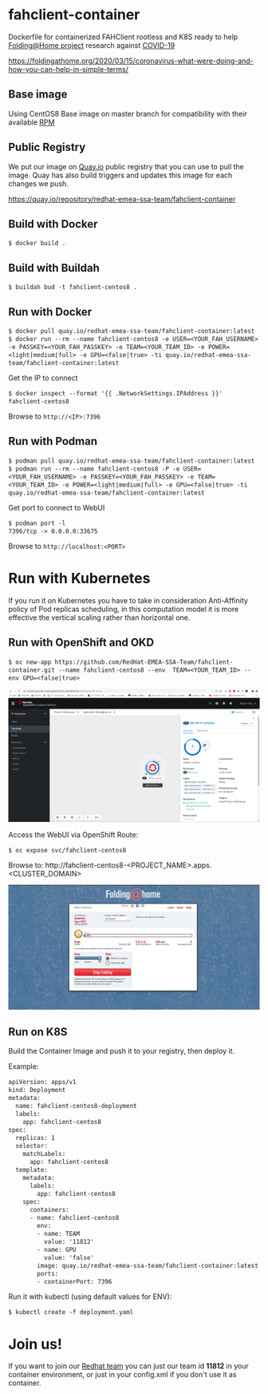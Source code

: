 # fahclient-container
Dockerfile for containerized FAHClient rootless and K8S ready to help [Folding@Home project](https://foldingathome.org/) research against [COVID-19](https://en.wikipedia.org/wiki/Coronavirus_disease_2019)

https://foldingathome.org/2020/03/15/coronavirus-what-were-doing-and-how-you-can-help-in-simple-terms/

## Base image

Using CentOS8 Base image on master branch for compatibility with their available [RPM](https://download.foldingathome.org/releases/public/release/fahclient/centos-6.7-64bit/v7.5/)

## Public Registry

We put our image on [Quay.io](https://quay.io) public registry that you can use to pull the image. Quay has also build triggers and updates this image for each changes we push.

https://quay.io/repository/redhat-emea-ssa-team/fahclient-container


## Build with Docker

```
$ docker build .
```

## Build with Buildah

```
$ buildah bud -t fahclient-centos8 .
```

## Run with Docker

```
$ docker pull quay.io/redhat-emea-ssa-team/fahclient-container:latest
$ docker run --rm --name fahclient-centos8 -e USER=<YOUR_FAH_USERNAME> -e PASSKEY=<YOUR_FAH_PASSKEY> -e TEAM=<YOUR_TEAM_ID> -e POWER=<light|medium|full> -e GPU=<false|true> -ti quay.io/redhat-emea-ssa-team/fahclient-container:latest
```
Get the IP to connect

```
$ docker inspect --format '{{ .NetworkSettings.IPAddress }}' fahclient-centos8
```

Browse to `http://<IP>:7396`

## Run with Podman

```
$ podman pull quay.io/redhat-emea-ssa-team/fahclient-container:latest
$ podman run --rm --name fahclient-centos8 -P -e USER=<YOUR_FAH_USERNAME> -e PASSKEY=<YOUR_FAH_PASSKEY> -e TEAM=<YOUR_TEAM_ID> -e POWER=<light|medium|full> -e GPU=<false|true> -ti quay.io/redhat-emea-ssa-team/fahclient-container:latest
```
Get port to connect to WebUI
```
$ podman port -l
7396/tcp -> 0.0.0.0:33675
```
Browse to `http://localhost:<PORT>`

# Run with Kubernetes

If you run it on Kubernetes you have to take in consideration Anti-Affinity policy of Pod replicas scheduling, in this computation model it is more effective the vertical scaling rather than horizontal one.

## Run with OpenShift and OKD

```
$ oc new-app https://github.com/RedHat-EMEA-SSA-Team/fahclient-container.git --name fahclient-centos8 --env  TEAM=<YOUR_TEAM_ID> --env GPU=<false|true>
```

![OCP Screenshot](/images/ocp-folding.png)

Access the WebUI via OpenShift Route:

```
$ oc expose svc/fahclient-centos8
```

Browse to: http://fahclient-centos8-<PROJECT_NAME>.apps.<CLUSTER_DOMAIN>

![OCP Route Screenshot](/images/webui-route.png)


## Run on K8S

Build the Container Image and push it to your registry, then deploy it. 

Example:

```
apiVersion: apps/v1
kind: Deployment
metadata:
  name: fahclient-centos8-deployment
  labels:
    app: fahclient-centos8
spec:
  replicas: 1
  selector:
    matchLabels:
      app: fahclient-centos8
  template:
    metadata:
      labels:
        app: fahclient-centos8
    spec:
      containers:
      - name: fahclient-centos8
        env:
        - name: TEAM
          value: '11812'
        - name: GPU
          value: 'false'
        image: quay.io/redhat-emea-ssa-team/fahclient-container:latest
        ports:
        - containerPort: 7396
```

Run it with kubectl (using default values for ENV):
```
$ kubectl create -f deployment.yaml
```

# Join us!

If you want to join our [Redhat team](https://stats.foldingathome.org/team/11812) you can just our team id **11812** in your container environment, or just in your config.xml if you don't use it as container.



